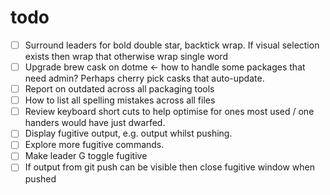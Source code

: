 # todo

- [ ] Surround leaders for bold double star, backtick wrap. If visual selection
  exists then wrap that otherwise wrap single word
- [ ] Upgrade brew cask on dotme <- how to handle some packages that need admin?
  Perhaps cherry pick casks that auto-update.
- [ ] Report on outdated across all packaging tools
- [ ] How to list all spelling mistakes across all files
- [ ] Review keyboard short cuts to help optimise for ones most used / one
  handers would have just dwarfed.
- [ ] Display fugitive output, e.g. output whilst pushing.
- [ ] Explore more fugitive commands.
- [ ] Make leader G toggle fugitive
- [ ] If output from git push can be visible then close fugitive window when
  pushed
